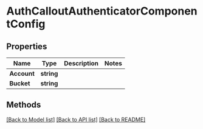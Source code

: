 # AuthCalloutAuthenticatorComponentConfig

## Properties

Name | Type | Description | Notes
------------ | ------------- | ------------- | -------------
**Account** | **string** |  | 
**Bucket** | **string** |  | 

## Methods


[[Back to Model list]](../README.md#documentation-for-models) [[Back to API list]](../README.md#documentation-for-api-endpoints) [[Back to README]](../README.md)


